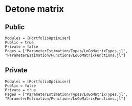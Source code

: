 # Detone matrix

## Public

```@autodocs
Modules = [PortfolioOptimiser]
Public = true
Private = false
Pages = ["ParameterEstimation/Types/LoGoMatrixTypes.jl",
"ParameterEstimation/Functions/LoGoMatrixFunctions.jl"]
```

## Private

```@autodocs
Modules = [PortfolioOptimiser]
Public = false
Private = true
Pages = ["ParameterEstimation/Types/LoGoMatrixTypes.jl",
"ParameterEstimation/Functions/LoGoMatrixFunctions.jl"]
```

